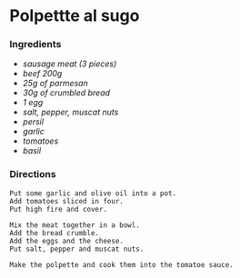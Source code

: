 # Polpettte al sugo


### Ingredients
* *sausage meat (3 pieces)*
* *beef 200g*
* *25g of parmesan*
* *30g of crumbled bread* 
* *1 egg* 
* *salt, pepper, muscat nuts*
* *persil*
* *garlic*
* *tomatoes*
* *basil*

### Directions
```
Put some garlic and olive oil into a pot.
Add tomatoes sliced in four.
Put high fire and cover.

Mix the meat together in a bowl.
Add the bread crumble.
Add the eggs and the cheese.
Put salt, pepper and muscat nuts.

Make the polpette and cook them into the tomatoe sauce.
```

